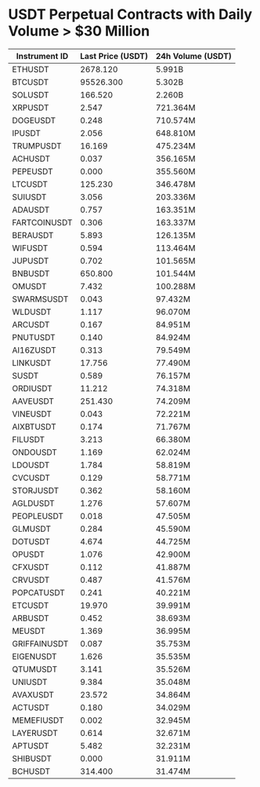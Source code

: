 # USDT Perpetual Contracts with Daily Volume > $30 Million

| Instrument ID | Last Price (USDT) | 24h Volume (USDT) |
|---------------|-------------------|-------------------|
| ETHUSDT | 2678.120 | 5.991B |
| BTCUSDT | 95526.300 | 5.302B |
| SOLUSDT | 166.520 | 2.260B |
| XRPUSDT | 2.547 | 721.364M |
| DOGEUSDT | 0.248 | 710.574M |
| IPUSDT | 2.056 | 648.810M |
| TRUMPUSDT | 16.169 | 475.234M |
| ACHUSDT | 0.037 | 356.165M |
| PEPEUSDT | 0.000 | 355.560M |
| LTCUSDT | 125.230 | 346.478M |
| SUIUSDT | 3.056 | 203.336M |
| ADAUSDT | 0.757 | 163.351M |
| FARTCOINUSDT | 0.306 | 163.337M |
| BERAUSDT | 5.893 | 126.135M |
| WIFUSDT | 0.594 | 113.464M |
| JUPUSDT | 0.702 | 101.565M |
| BNBUSDT | 650.800 | 101.544M |
| OMUSDT | 7.432 | 100.288M |
| SWARMSUSDT | 0.043 | 97.432M |
| WLDUSDT | 1.117 | 96.070M |
| ARCUSDT | 0.167 | 84.951M |
| PNUTUSDT | 0.140 | 84.924M |
| AI16ZUSDT | 0.313 | 79.549M |
| LINKUSDT | 17.756 | 77.490M |
| SUSDT | 0.589 | 76.157M |
| ORDIUSDT | 11.212 | 74.318M |
| AAVEUSDT | 251.430 | 74.209M |
| VINEUSDT | 0.043 | 72.221M |
| AIXBTUSDT | 0.174 | 71.767M |
| FILUSDT | 3.213 | 66.380M |
| ONDOUSDT | 1.169 | 62.024M |
| LDOUSDT | 1.784 | 58.819M |
| CVCUSDT | 0.129 | 58.771M |
| STORJUSDT | 0.362 | 58.160M |
| AGLDUSDT | 1.276 | 57.607M |
| PEOPLEUSDT | 0.018 | 47.505M |
| GLMUSDT | 0.284 | 45.590M |
| DOTUSDT | 4.674 | 44.725M |
| OPUSDT | 1.076 | 42.900M |
| CFXUSDT | 0.112 | 41.887M |
| CRVUSDT | 0.487 | 41.576M |
| POPCATUSDT | 0.241 | 40.221M |
| ETCUSDT | 19.970 | 39.991M |
| ARBUSDT | 0.452 | 38.693M |
| MEUSDT | 1.369 | 36.995M |
| GRIFFAINUSDT | 0.087 | 35.753M |
| EIGENUSDT | 1.626 | 35.535M |
| QTUMUSDT | 3.141 | 35.526M |
| UNIUSDT | 9.384 | 35.048M |
| AVAXUSDT | 23.572 | 34.864M |
| ACTUSDT | 0.180 | 34.029M |
| MEMEFIUSDT | 0.002 | 32.945M |
| LAYERUSDT | 0.614 | 32.671M |
| APTUSDT | 5.482 | 32.231M |
| SHIBUSDT | 0.000 | 31.911M |
| BCHUSDT | 314.400 | 31.474M |
